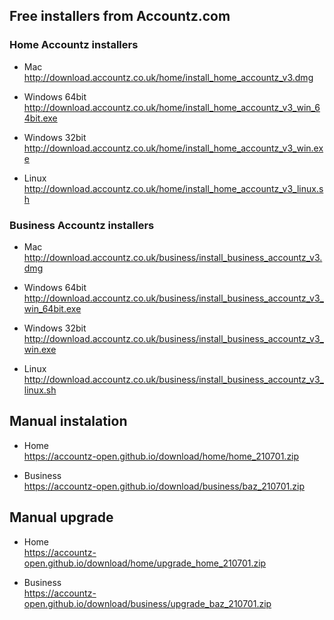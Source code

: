 ## Free installers from Accountz.com

### Home Accountz installers
 
* Mac    
  <http://download.accountz.co.uk/home/install_home_accountz_v3.dmg>
  
* Windows 64bit  
  <http://download.accountz.co.uk/home/install_home_accountz_v3_win_64bit.exe>

* Windows 32bit   
  <http://download.accountz.co.uk/home/install_home_accountz_v3_win.exe>
 
* Linux    
  <http://download.accountz.co.uk/home/install_home_accountz_v3_linux.sh>
 

### Business Accountz installers
 
* Mac     
  <http://download.accountz.co.uk/business/install_business_accountz_v3.dmg>
 
* Windows 64bit      
  <http://download.accountz.co.uk/business/install_business_accountz_v3_win_64bit.exe>

* Windows 32bit   
  <http://download.accountz.co.uk/business/install_business_accountz_v3_win.exe>
 
* Linux    
  <http://download.accountz.co.uk/business/install_business_accountz_v3_linux.sh>
 

## Manual instalation

* Home   
  <https://accountz-open.github.io/download/home/home_210701.zip>
    
* Business   
  <https://accountz-open.github.io/download/business/baz_210701.zip>
  
  
## Manual upgrade

* Home   
  <https://accountz-open.github.io/download/home/upgrade_home_210701.zip>
    
* Business   
  <https://accountz-open.github.io/download/business/upgrade_baz_210701.zip>

